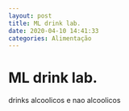 ```yaml
---
layout: post
title: ML drink lab.
date: 2020-04-10 14:41:33 
categories: Alimentação
---
```


# ML drink lab.

drinks alcoolicos e nao alcoolicos 
